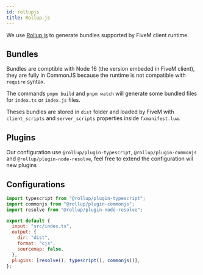 ```yaml
---
id: rollupjs
title: Rollup.js
---
```


We use [Rollup.js](https://rollupjs.org/) to generate bundles supported by FiveM client runtime.

## Bundles

Bundles are comptible with Node 16 (the version embeded in FiveM client), they are fully in CommonJS because the runtime is not compatible with `require` syntax.

The commands `pnpm build` and `pnpm watch` will generate some bundled files for `index.ts` or `index.js` files.

Theses bundles are stored in `dist` folder and loaded by FiveM with `client_scripts` and `server_scripts` properties inside `fxmanifest.lua`.

## Plugins

Our configuration use `@rollup/plugin-typescript`, `@rollup/plugin-commonjs` and `@rollup/plugin-node-resolve`, feel free to extend the configuration wil new plugins

## Configurations

```js
import typescript from "@rollup/plugin-typescript";
import commonjs from "@rollup/plugin-commonjs";
import resolve from "@rollup/plugin-node-resolve";

export default {
  input: "src/index.ts",
  output: {
    dir: "dist",
    format: "cjs",
    sourcemap: false,
  },
  plugins: [resolve(), typescript(), commonjs()],
};

```
